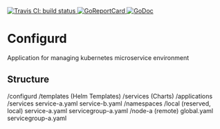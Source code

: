 <a href="https://travis-ci.org/foomo/configurd">
    <img src="https://travis-ci.org/foomo/configurd.svg?branch=master" alt="Travis CI: build status">
</a>
<a href="https://goreportcard.com/report/github.com/foomo/configurd">
    <img src="https://goreportcard.com/badge/github.com/foomo/configurd" alt="GoReportCard">
</a>
<a href="https://godoc.org/github.com/foomo/configurd">
    <img src="https://godoc.org/github.com/foomo/configurd?status.svg" alt="GoDoc">
</a>

# Configurd 

Application for managing kubernetes microservice environment


## Structure

/configurd
    /templates (Helm Templates)
        /services (Charts)
        /applications        
    /services
        service-a.yaml
        service-b.yaml
    /namespaces
        /local (reserved, local)
            service-a.yaml
            servicegroup-a.yaml
        /node-a (remote)
            global.yaml
            servicegroup-a.yaml
            